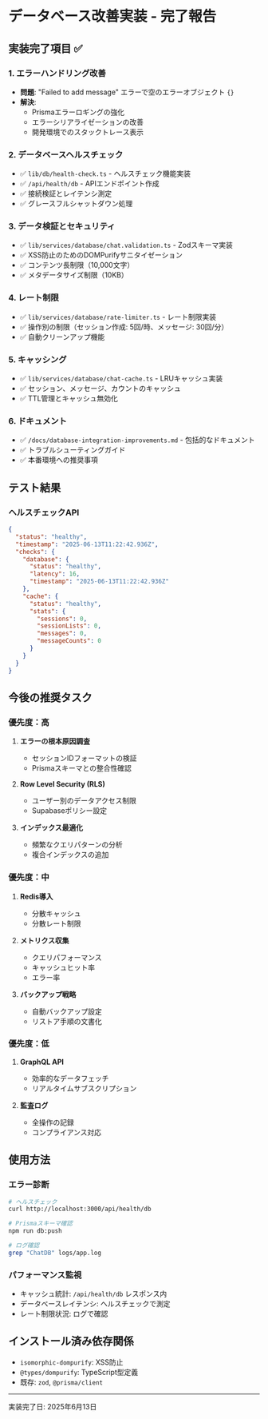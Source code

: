 # データベース改善実装 - 完了報告

## 実装完了項目 ✅

### 1. エラーハンドリング改善
- **問題**: "Failed to add message" エラーで空のエラーオブジェクト `{}`
- **解決**: 
  - Prismaエラーロギングの強化
  - エラーシリアライゼーションの改善
  - 開発環境でのスタックトレース表示

### 2. データベースヘルスチェック
- ✅ `lib/db/health-check.ts` - ヘルスチェック機能実装
- ✅ `/api/health/db` - APIエンドポイント作成
- ✅ 接続検証とレイテンシ測定
- ✅ グレースフルシャットダウン処理

### 3. データ検証とセキュリティ
- ✅ `lib/services/database/chat.validation.ts` - Zodスキーマ実装
- ✅ XSS防止のためのDOMPurifyサニタイゼーション
- ✅ コンテンツ長制限（10,000文字）
- ✅ メタデータサイズ制限（10KB）

### 4. レート制限
- ✅ `lib/services/database/rate-limiter.ts` - レート制限実装
- ✅ 操作別の制限（セッション作成: 5回/時、メッセージ: 30回/分）
- ✅ 自動クリーンアップ機能

### 5. キャッシング
- ✅ `lib/services/database/chat-cache.ts` - LRUキャッシュ実装
- ✅ セッション、メッセージ、カウントのキャッシュ
- ✅ TTL管理とキャッシュ無効化

### 6. ドキュメント
- ✅ `/docs/database-integration-improvements.md` - 包括的なドキュメント
- ✅ トラブルシューティングガイド
- ✅ 本番環境への推奨事項

## テスト結果

### ヘルスチェックAPI
```json
{
  "status": "healthy",
  "timestamp": "2025-06-13T11:22:42.936Z",
  "checks": {
    "database": {
      "status": "healthy",
      "latency": 16,
      "timestamp": "2025-06-13T11:22:42.936Z"
    },
    "cache": {
      "status": "healthy",
      "stats": {
        "sessions": 0,
        "sessionLists": 0,
        "messages": 0,
        "messageCounts": 0
      }
    }
  }
}
```

## 今後の推奨タスク

### 優先度：高
1. **エラーの根本原因調査**
   - セッションIDフォーマットの検証
   - Prismaスキーマとの整合性確認

2. **Row Level Security (RLS)**
   - ユーザー別のデータアクセス制限
   - Supabaseポリシー設定

3. **インデックス最適化**
   - 頻繁なクエリパターンの分析
   - 複合インデックスの追加

### 優先度：中
1. **Redis導入**
   - 分散キャッシュ
   - 分散レート制限

2. **メトリクス収集**
   - クエリパフォーマンス
   - キャッシュヒット率
   - エラー率

3. **バックアップ戦略**
   - 自動バックアップ設定
   - リストア手順の文書化

### 優先度：低
1. **GraphQL API**
   - 効率的なデータフェッチ
   - リアルタイムサブスクリプション

2. **監査ログ**
   - 全操作の記録
   - コンプライアンス対応

## 使用方法

### エラー診断
```bash
# ヘルスチェック
curl http://localhost:3000/api/health/db

# Prismaスキーマ確認
npm run db:push

# ログ確認
grep "ChatDB" logs/app.log
```

### パフォーマンス監視
- キャッシュ統計: `/api/health/db` レスポンス内
- データベースレイテンシ: ヘルスチェックで測定
- レート制限状況: ログで確認

## インストール済み依存関係
- `isomorphic-dompurify`: XSS防止
- `@types/dompurify`: TypeScript型定義
- 既存: `zod`, `@prisma/client`

---
実装完了日: 2025年6月13日